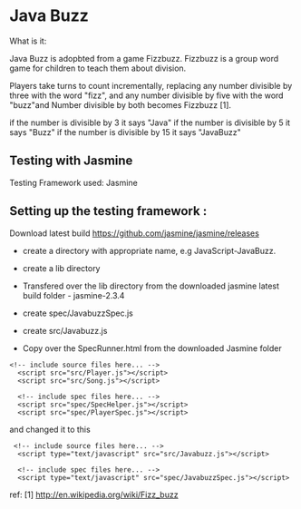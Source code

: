 # Java Buzz
What is it:

Java Buzz is adopbted from a game Fizzbuzz. Fizzbuzz is a group word game for children to teach them about division.

Players take turns to count incrementally, replacing any number divisible by three with the word "fizz", and any number divisible by five with the word "buzz"and Number divisible by both becomes Fizzbuzz [1].

if the number is divisible by 3 it says "Java"
if the number is divisible by 5 it says "Buzz"
if the number is divisible by 15 it says "JavaBuzz"


Testing with Jasmine
---------------------


Testing Framework used: Jasmine


Setting up the testing framework :
----------------------------------

Download latest build https://github.com/jasmine/jasmine/releases

- create a directory with appropriate name, e.g JavaScript-JavaBuzz.
- create a lib directory
- Transfered over the lib directory from the downloaded jasmine latest build folder - jasmine-2.3.4

- create spec/JavabuzzSpec.js
- create src/Javabuzz.js

- Copy over the SpecRunner.html from the downloaded Jasmine folder

```
<!-- include source files here... -->
  <script src="src/Player.js"></script>
  <script src="src/Song.js"></script>

  <!-- include spec files here... -->
  <script src="spec/SpecHelper.js"></script>
  <script src="spec/PlayerSpec.js"></script>
```
and changed it to this

```
 <!-- include source files here... -->
  <script type="text/javascript" src="src/Javabuzz.js"></script>

  <!-- include spec files here... -->
  <script type="text/javascript" src="spec/JavabuzzSpec.js"></script>

```


ref: [1] http://en.wikipedia.org/wiki/Fizz_buzz


